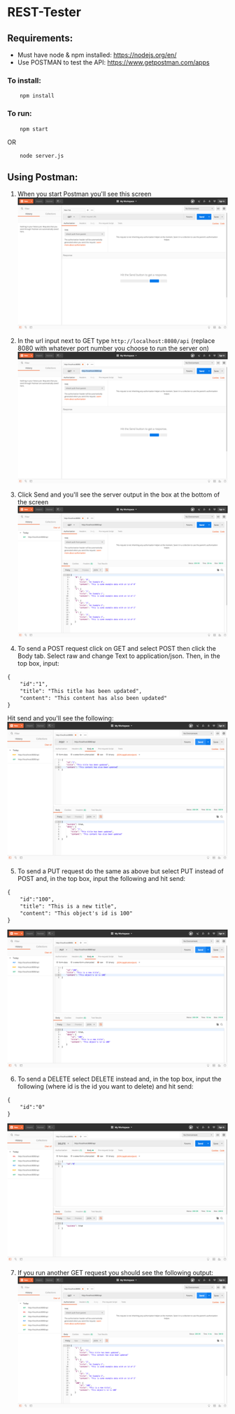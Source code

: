 # REST-Tester

## Requirements:
* Must have node & npm installed: https://nodejs.org/en/
* Use POSTMAN to test the API: https://www.getpostman.com/apps 

### To install:
```
    npm install
```

### To run:
```
    npm start
```
OR
```
    node server.js
```

## Using Postman:


1. When you start Postman you'll see this screen
![Postman start screen](https://github.com/GeorgeMarkham/REST-Tester/raw/master/example_imgs/0.png)


2. In the url input next to GET type `http://localhost:8080/api` (replace 8080 with whatever port number you choose to run the server on)
![Postman url input screen](https://github.com/GeorgeMarkham/REST-Tester/raw/master/example_imgs/1.png)


3. Click Send and you'll see the server output in the box at the bottom of the screen
![GET request](https://github.com/GeorgeMarkham/REST-Tester/raw/master/example_imgs/2.png)


4. To send a POST request click on GET and select POST then click the Body tab. Select raw and change Text to application/json. Then, in the top box, input:
```
{
	"id":"1",
	"title": "This title has been updated",
	"content": "This content has also been updated"
}
```
Hit send and you'll see the following:
![POST request](https://github.com/GeorgeMarkham/REST-Tester/raw/master/example_imgs/3.png)


5. To send a PUT request do the same as above but select PUT instead of POST and, in the top box, input the following and hit send:
```
{
	"id":"100",
	"title": "This is a new title",
	"content": "This object's id is 100"
}
```
![PUT request](https://github.com/GeorgeMarkham/REST-Tester/raw/master/example_imgs/4.png)


6. To send a DELETE select DELETE instead and, in the top box, input the following (where id is the id you want to delete) and hit send:
```
{
	"id":"0"
}
```
![PUT request](https://github.com/GeorgeMarkham/REST-Tester/raw/master/example_imgs/5.png)


7. If you run another GET request you should see the following output:
![GET request](https://github.com/GeorgeMarkham/REST-Tester/raw/master/example_imgs/6.png)

